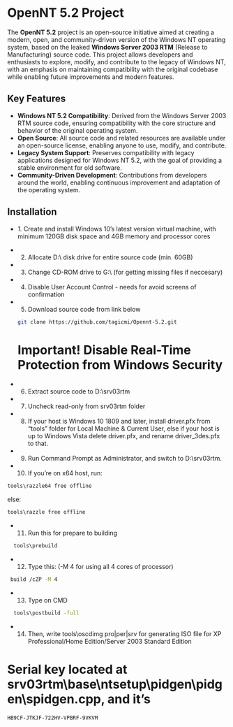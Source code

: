 # OpenNT 5.2 Project

The **OpenNT 5.2** project is an open-source initiative aimed at creating a modern, open, and community-driven version of the Windows NT operating system, based on the leaked **Windows Server 2003 RTM** (Release to Manufacturing) source code. This project allows developers and enthusiasts to explore, modify, and contribute to the legacy of Windows NT, with an emphasis on maintaining compatibility with the original codebase while enabling future improvements and modern features.

## Key Features

- **Windows NT 5.2 Compatibility**: Derived from the Windows Server 2003 RTM source code, ensuring compatibility with the core structure and behavior of the original operating system.
- **Open Source**: All source code and related resources are available under an open-source license, enabling anyone to use, modify, and contribute.
- **Legacy System Support**: Preserves compatibility with legacy applications designed for Windows NT 5.2, with the goal of providing a stable environment for old software.
- **Community-Driven Development**: Contributions from developers around the world, enabling continuous improvement and adaptation of the operating system.

## Installation

- *1.* Create and install Windows 10’s latest version virtual machine, with minimum 120GB disk space and 4GB memory and processor cores


- 2. Allocate D:\ disk drive for entire source code (min. 60GB)


- 3. Change CD-ROM drive to G:\ (for getting missing files if neccesary)


- 4. Disable User Account Control - needs for avoid screens of confirmation


- 5. Download source code from link below
  
   ```bash
   git clone https://github.com/tagicmi/Opennt-5.2.git
  ```
  # Important! Disable Real-Time Protection from Windows Security


- 6. Extract source code to D:\srv03rtm


- 7. Uncheck read-only from srv03rtm folder


- 8. If your host is Windows 10 1809 and later, install driver.pfx from “tools” folder for Local Machine & Current User, else if your host is up to Windows Vista delete driver.pfx, and rename driver_3des.pfx to that.


- 9. Run Command Prompt as Administrator, and switch to D:\srv03rtm.


- 10. If you’re on x64 host, run:
```bash
tools\razzle64 free offline
```
else: 
```bash
tools\razzle free offline
```


- 11. Run this for prepare to building
```bash
  tools\prebuild
```


- 12. Type this:            (-M 4 for using all 4 cores of processor)
```bash
 build /cZP -M 4
```


- 13. Type on CMD
```bash
  tools\postbuild -full
```


- 14. Then, write tools\oscdimg pro|per|srv for generating ISO file for XP Professional/Home Edition/Server 2003 Standard Edition


# Serial key located at srv03rtm\base\ntsetup\pidgen\pidgen\spidgen.cpp, and it’s 

```bash
HB9CF-JTKJF-722HV-VPBRF-9VKVM
```
